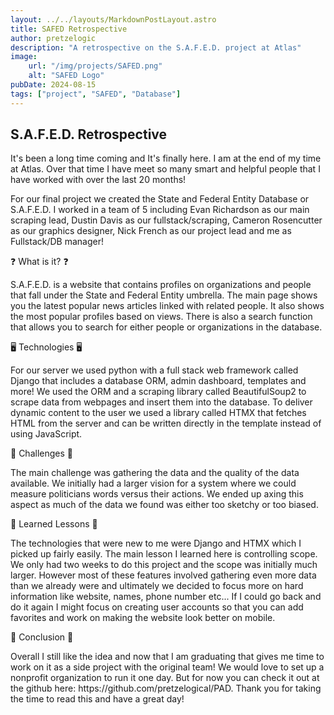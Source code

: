 ```yaml
---
layout: ../../layouts/MarkdownPostLayout.astro
title: SAFED Retrospective
author: pretzelogic
description: "A retrospective on the S.A.F.E.D. project at Atlas"
image:
    url: "/img/projects/SAFED.png"
    alt: "SAFED Logo"
pubDate: 2024-08-15
tags: ["project", "SAFED", "Database"]
---
```


<h2 class="text-2xl my-4">S.A.F.E.D. Retrospective</h2>
<p class="my-4">
It's been a long time coming and It's finally here. I am at the end of my time at Atlas. Over that time I have meet so many smart and helpful people that I have worked with over the last 20 months!
</p>
<p class="my-4">
For our final project we created the State and Federal Entity Database or S.A.F.E.D. I worked in a team of 5 including Evan Richardson as our main scraping lead, Dustin Davis as our fullstack/scraping, Cameron Rosencutter as our graphics designer, Nick French as our project lead and me as Fullstack/DB manager!
</p>

❓ What is it? ❓

<p class="my-4">
S.A.F.E.D. is a website that contains profiles on organizations and people that fall under the State and Federal Entity umbrella. The main page shows you the latest popular news articles linked with related people. It also shows the most popular profiles based on views. There is also a search function that allows you to search for either people or organizations in the database.
</p>

🖥 Technologies 🖥

<p class="my-4">
For our server we used python with a full stack web framework called Django that includes a database ORM, admin dashboard, templates and more! We used the ORM and a scraping library called BeautifulSoup2 to scrape data from webpages and insert them into the database. To deliver dynamic content to the user we used a library called HTMX that fetches HTML from the server and can be written directly in the template instead of using JavaScript.
</p>

🥊 Challenges 🥊

<p class="my-4">
The main challenge was gathering the data and the quality of the data available. We initially had a larger vision for a system where we could measure politicians words versus their actions. We ended up axing this aspect as much of the data we found was either too sketchy or too biased.
</p>

🍎 Learned Lessons 🍎

<p class="my-4">
The technologies that were new to me were Django and HTMX which I picked up fairly easily. The main lesson I learned here is controlling scope. We only had two weeks to do this project and the scope was initially much larger. However most of these features involved gathering even more data than we already were and ultimately we decided to focus more on hard information like website, names, phone number etc... If I could go back and do it again I might focus on creating user accounts so that you can add favorites and work on making the website look better on mobile.
</p>

🏁 Conclusion 🏁

<p class="my-4">
Overall I still like the idea and now that I am graduating that gives me time to work on it as a side project with the original team! We would love to set up a nonprofit organization to run it one day. But for now you can check it out at the github here: https://github.com/pretzelogical/PAD. Thank you for taking the time to read this and have a great day!
</p>
